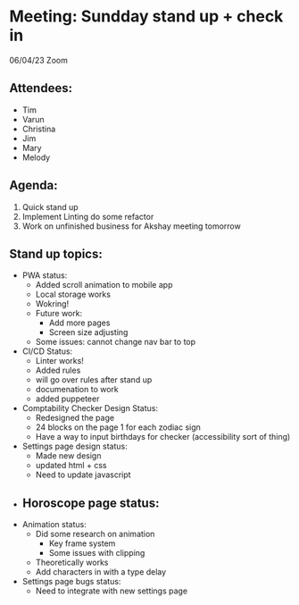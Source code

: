 # Meeting: Sundday stand up + check in

06/04/23 Zoom

## Attendees:
- Tim
- Varun
- Christina 
- Jim
- Mary
- Melody


## Agenda:

1. Quick stand up
2. Implement Linting do some refactor
3. Work on unfinished business for Akshay meeting tomorrow

## Stand up topics:

- PWA status:
	- Added scroll animation to mobile app
	- Local storage works
	- Wokring!
	- Future work:
		- Add more pages
		- Screen size adjusting
	- Some issues: cannot change nav bar to top
- CI/CD Status:
	- Linter works!
	- Added rules
	- will go over rules after stand up
	- documenation to work
	- added puppeteer
- Comptability Checker Design Status:
	- Redesigned the page
	- 24 blocks on the page 1 for each zodiac sign 
	- Have a way to input birthdays for checker (accessibility sort of thing)
- Settings page design status:
	- Made new design
	- updated html + css
	- Need to update javascript
- Horoscope page status:
	- 
- Animation status:
	- Did some research on animation
		- Key frame system
		- Some issues with clipping
	- Theoretically works
	- Add characters in with a type delay
- Settings page bugs status:
	- Need to integrate with new settings page
